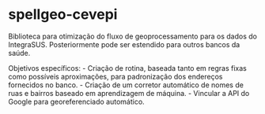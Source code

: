 # spellgeo-cevepi

Biblioteca para otimização do fluxo de geoprocessamento para os dados do IntegraSUS. Posteriormente pode ser estendido para outros 
bancos da saúde.  

Objetivos específicos:
    - Criação de rotina, baseada tanto em regras fixas como possíveis aproximações, para padronização dos endereços fornecidos no banco.
    - Criação de um corretor automático de nomes de ruas e bairros baseado em aprendizagem de máquina.
    - Vincular a API do Google para georeferenciado automático.
